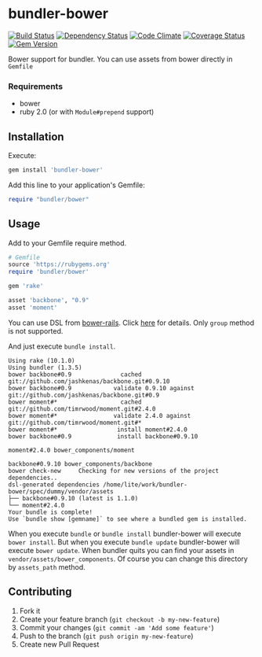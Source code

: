 bundler-bower
==============

[![Build Status](https://secure.travis-ci.org/LTe/bundler-bower.png)](http://travis-ci.org/LTe/bundler-bower)
[![Dependency Status](https://gemnasium.com/LTe/bundler-bower.png)](https://gemnasium.com/LTe/bundler-bower)
[![Code Climate](https://codeclimate.com/github/LTe/bundler-bower.png)](https://codeclimate.com/github/LTe/bundler-bower)
[![Coverage Status](https://coveralls.io/repos/LTe/bundler-bower/badge.png?branch=master)](https://coveralls.io/r/LTe/bundler-bower?branch=master)
[![Gem Version](https://badge.fury.io/rb/dht.png)](http://badge.fury.io/rb/dht)

Bower support for bundler. You can use assets from bower directly in `Gemfile`

### Requirements

* bower
* ruby 2.0 (or with `Module#prepend` support)

## Installation

Execute:

```ruby
gem install 'bundler-bower'
```

Add this line to your application's Gemfile:

```ruby
require "bundler/bower"
```

## Usage

Add to your Gemfile require method.

```ruby
# Gemfile
source 'https://rubygems.org'
require 'bundler/bower'

gem 'rake'

asset 'backbone', "0.9"
asset 'moment'
```

You can use DSL from [bower-rails](https://github.com/42dev/bower-rails). Click [here](https://github.com/42dev/bower-rails#ruby-dsl-configuration) for details. Only `group` method is not supported.

And just execute `bundle install`.

```
Using rake (10.1.0)
Using bundler (1.3.5)
bower backbone#0.9              cached git://github.com/jashkenas/backbone.git#0.9.10
bower backbone#0.9            validate 0.9.10 against git://github.com/jashkenas/backbone.git#0.9
bower moment#*                  cached git://github.com/timrwood/moment.git#2.4.0
bower moment#*                validate 2.4.0 against git://github.com/timrwood/moment.git#*
bower moment#*                 install moment#2.4.0
bower backbone#0.9             install backbone#0.9.10

moment#2.4.0 bower_components/moment

backbone#0.9.10 bower_components/backbone
bower check-new     Checking for new versions of the project dependencies..
dsl-generated dependencies /home/lite/work/bundler-bower/spec/dummy/vendor/assets
├── backbone#0.9.10 (latest is 1.1.0)
└── moment#2.4.0
Your bundle is complete!
Use `bundle show [gemname]` to see where a bundled gem is installed.
```

When you execute `bundle` or `bundle install` bundler-bower will execute `bower install`. But when you execute `bundle update` bundler-bower will execute `bower update`. When bundler quits you can find your assets in `vendor/assets/bower_components`. Of course you can change this directory by `assets_path` method.

## Contributing

1. Fork it
2. Create your feature branch (`git checkout -b my-new-feature`)
3. Commit your changes (`git commit -am 'Add some feature'`)
4. Push to the branch (`git push origin my-new-feature`)
5. Create new Pull Request
